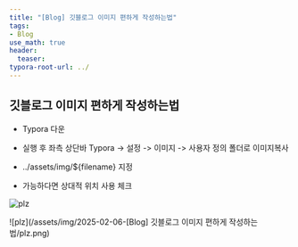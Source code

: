 ```yaml
---
title: "[Blog] 깃블로그 이미지 편하게 작성하는법"
tags: 
- Blog
use_math: true
header: 
  teaser: 
typora-root-url: ../
---
```


## 깃블로그 이미지 편하게 작성하는법

- Typora 다운

- 실행 후 좌측 상단바 Typora -> 설정 -> 이미지 -> 사용자 정의 폴더로 이미지복사

- ../assets/img/${filename} 지정 

- 가능하다면 상대적 위치 사용 체크

![plz](/assets/img/2025-02-06-[Blog]-깃블로그-이미지-편하게-작성하는법/plz.png)

![plz](/assets/img/2025-02-06-[Blog] 깃블로그 이미지 편하게 작성하는법/plz.png)

